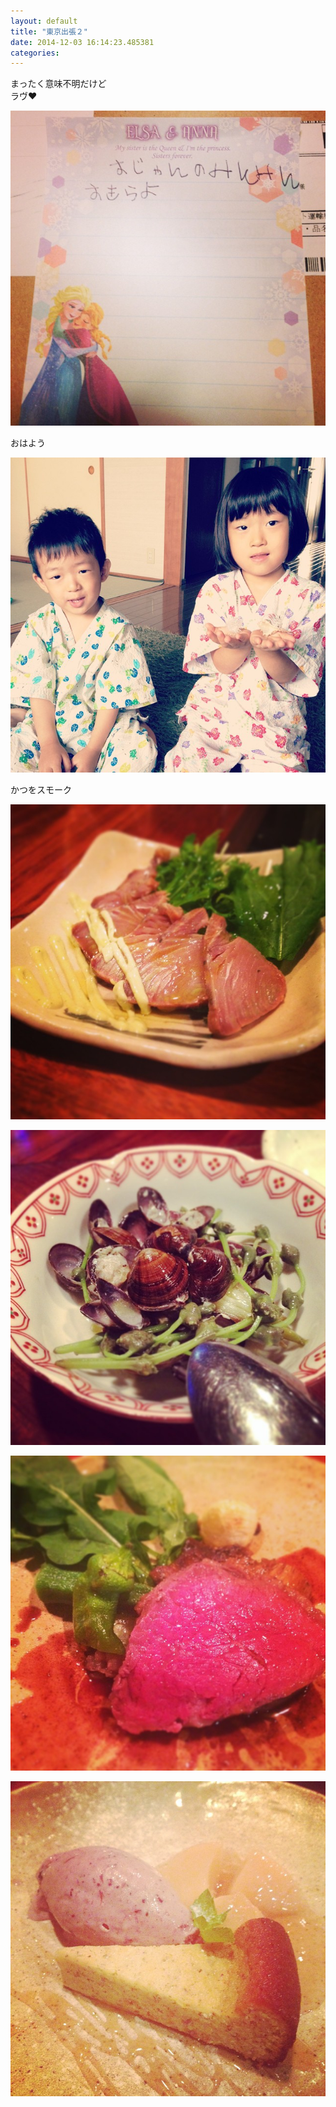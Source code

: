 ```yaml
---
layout: default
title: "東京出張２"
date: 2014-12-03 16:14:23.485381
categories: 
---
```


まったく意味不明だけど  
ラヴ♥️

![まったく意味不明だけど](/assets/images/201409/927123_1467054583558732_1471781525_n.jpg)

おはよう

![りんりんおはよう](/assets/images/201409/10623869_637692476342264_1272255457_n.jpg)

かつをスモーク

![かつをスモーク](/assets/images/201409/10655110_629976700451422_1359903519_n.jpg)

![](/assets/images/201409/10683795_351409431692552_1530445562_n.jpg)

![](/assets/images/201409/10632446_284819101718068_225233301_n.jpg)

![](/assets/images/201409/10661189_278211515703387_765997755_n.jpg)


